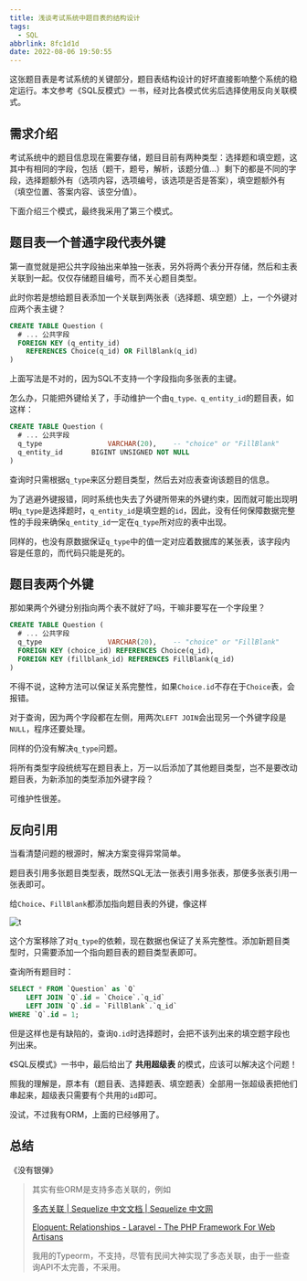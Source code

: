 ```yaml
---
title: 浅谈考试系统中题目表的结构设计
tags:
  - SQL
abbrlink: 8fc1d1d
date: 2022-08-06 19:50:55
---
```


这张题目表是考试系统的关键部分，题目表结构设计的好坏直接影响整个系统的稳定运行。本文参考《SQL反模式》一书，经对比各模式优劣后选择使用反向关联模式。



## 需求介绍

考试系统中的题目信息现在需要存储，题目目前有两种类型：选择题和填空题，这其中有相同的字段，包括（题干，题号，解析，该题分值...）剩下的都是不同的字段，选择题额外有（选项内容，选项编号，该选项是否是答案），填空题额外有（填空位置、答案内容、该空分值）。

下面介绍三个模式，最终我采用了第三个模式。





## 题目表一个普通字段代表外键

第一直觉就是把公共字段抽出来单独一张表，另外将两个表分开存储，然后和主表关联到一起。仅仅存储题目编号，而不关心题目类型。

此时你若是想给题目表添加一个关联到两张表（选择题、填空题）上，一个外键对应两个表主键？

```sql
CREATE TABLE Question (
  # ... 公共字段
  FOREIGN KEY (q_entity_id)
  	REFERENCES Choice(q_id) OR FillBlank(q_id) 
)
```

上面写法是不对的，因为SQL不支持一个字段指向多张表的主键。

怎么办，只能把外键给关了，手动维护一个由`q_type、q_entity_id`的题目表，如这样：

```sql
CREATE TABLE Question (
  # ... 公共字段
  q_type				VARCHAR(20),	-- "choice" or "FillBlank"
  q_entity_id		BIGINT UNSIGNED NOT NULL
)
```

查询时只需根据`q_type`来区分题目类型，然后去对应表查询该题目的信息。

为了逃避外键报错，同时系统也失去了外键所带来的外键约束，因而就可能出现明明`q_type`是选择题时，`q_entity_id`是填空题的`id`，因此，没有任何保障数据完整性的手段来确保`q_entity_id`一定在`q_type`所对应的表中出现。

同样的，也没有原数据保证`q_type`中的值一定对应着数据库的某张表，该字段内容是任意的，而代码只能是死的。





## 题目表两个外键

那如果两个外键分别指向两个表不就好了吗，干嘛非要写在一个字段里？

```sql
CREATE TABLE Question (
  # ... 公共字段
  q_type				VARCHAR(20),	-- "choice" or "FillBlank"
  FOREIGN KEY (choice_id) REFERENCES Choice(q_id),
  FOREIGN KEY (fillblank_id) REFERENCES FillBlank(q_id)
)
```

不得不说，这种方法可以保证关系完整性，如果`Choice.id`不存在于`Choice`表，会报错。

对于查询，因为两个字段都在左侧，用两次`LEFT JOIN`会出现另一个外键字段是`NULL`，程序还要处理。

同样的仍没有解决`q_type`问题。

将所有类型字段统统写在题目表上，万一以后添加了其他题目类型，岂不是要改动题目表，为新添加的类型添加外键字段？

可维护性很差。





## 反向引用

当看清楚问题的根源时，解决方案变得异常简单。

题目表引用多张题目类型表，既然SQL无法一张表引用多张表，那便多张表引用一张表即可。

给`Choice`、`FillBlank`都添加指向题目表的外键，像这样

![t](浅谈考试系统中题目表的结构设计/t.png)

这个方案移除了对`q_type`的依赖，现在数据也保证了关系完整性。添加新题目类型时，只需要添加一个指向题目表的题目类型表即可。

查询所有题目时：

```sql
SELECT * FROM `Question` as `Q`
	LEFT JOIN `Q`.id = `Choice`.`q_id`
	LEFT JOIN `Q`.id = `FillBlank`.`q_id`
WHERE `Q`.id = 1;
```

但是这样也是有缺陷的，查询`Q.id`时选择题时，会把不该列出来的填空题字段也列出来。

《SQL反模式》一书中，最后给出了 **共用超级表** 的模式，应该可以解决这个问题！

照我的理解是，原本有（题目表、选择题表、填空题表）全部用一张超级表把他们串起来，超级表只需要有个共用的`id`即可。

没试，不过我有ORM，上面的已经够用了。



## 总结

《没有银弹》



>其实有些ORM是支持多态关联的，例如
>
>[多态关联 | Sequelize 中文文档 | Sequelize 中文网](https://www.sequelize.com.cn/advanced-association-concepts/polymorphic-associations)
>
>[Eloquent: Relationships - Laravel - The PHP Framework For Web Artisans](https://laravel.com/docs/9.x/eloquent-relationships#polymorphic-relationships)
>
>我用的Typeorm，不支持，尽管有民间大神实现了多态关联，由于一些查询API不太完善，不采用。
